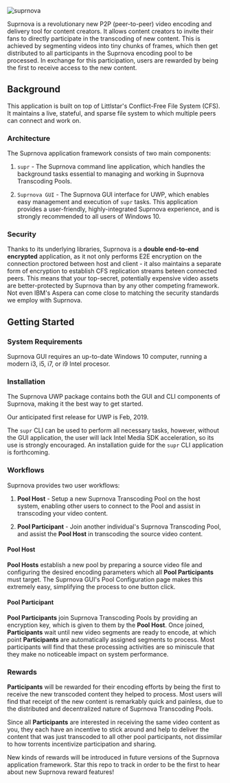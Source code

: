 ![suprnova](http://lims.littlstar.com/streamData/splash.png "Suprnova Logo")

Suprnova is a revolutionary new P2P (peer-to-peer) video encoding and delivery tool for content creators. It allows content creators to invite their fans to directly participate in the transcoding of new content. This is achieved by segmenting videos into tiny chunks of frames, which then get distributed to all participants in the Suprnova encoding pool to be processed. In exchange for this participation, users are rewarded by being the first to receive access to the new content.

## Background

This application is built on top of Littlstar's Conflict-Free File System (CFS). It maintains a live, stateful, and sparse file system to which multiple peers can connect and work on.

### Architecture

The Suprnova application framework consists of two main components:

1) `supr` - The Suprnova command line application, which handles the background tasks essential to managing and working in Suprnova Transcoding Pools.

2) `Suprnova GUI` - The Suprnova GUI interface for UWP, which enables easy management and execution of `supr` tasks. This application provides a user-friendly, highly-integrated Suprnova experience, and is strongly recommended to all users of Windows 10.

### Security

Thanks to its underlying libraries, Suprnova is a **double end-to-end encrypted** application, as it not only performs E2E encryption on the connection proctored between host and client - it also maintains a separate form of encryption to establish CFS replication streams beteen connected peers. This means that your top-secret, potentially expensive video assets are better-protected by Suprnova than by any other competing framework. Not even IBM's Aspera can come close to matching the
security standards we employ with Suprnova.

## Getting Started

### System Requirements

Suprnova GUI requires an up-to-date Windows 10 computer, running a modern i3, i5, i7, or i9 Intel procesor.

### Installation

The Suprnova UWP package contains both the GUI and CLI components of Suprnova, making it the best way to get started.

Our anticipated first release for UWP is Feb, 2019.

The `supr` CLI can be used to perform all necessary tasks, however, without the GUI application, the user will lack Intel Media SDK acceleration, so its use is strongly encouraged. An installation guide for the `supr` CLI application is forthcoming.

### Workflows

Suprnova provides two user workflows:

1) **Pool Host** - Setup a new Suprnova Transcoding Pool on the host system, enabling other users to connect to the Pool and assist in transcoding your video content.

2) **Pool Participant** - Join another individual's Suprnova Transcoding Pool, and assist the **Pool Host** in transcoding the source video content.

#### Pool Host

**Pool Hosts** establish a new pool by preparing a source video file and configuring the desired encoding parameters which all **Pool Participants** must target. The Suprnova GUI's Pool Configuration page makes this extremely easy, simplifying the process to one button click.

#### Pool Participant

**Pool Participants** join Suprnova Transcoding Pools by providing an encryption key, which is given to them by the **Pool Host**. Once joined, **Participants** wait until new video segments are ready to encode, at which point **Participants** are automatically assigned segments to process. Most participants will find that these processing activities are so miniscule that they make no noticeable impact on system performance.

### Rewards

**Participants** will be rewarded for their encoding efforts by being the first to receive the new transcoded content they helped to process. Most users will find that receipt of the new content is remarkably quick and painless, due to the distributed and decentralized nature of Suprnova Transcoding Pools.

Since all **Participants** are interested in receiving the same video content as you, they each have an incentive to stick around and help to deliver the content that was just transcoded to all other pool participants, not dissimilar to how torrents incentivize participation and sharing.

New kinds of rewards will be introduced in future versions of the Suprnova application framework. Star this repo to track in order to be the first to hear about new Suprnova reward features!
